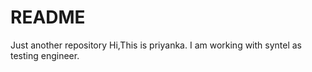 # README
Just another repository
Hi,This is priyanka.
I am working with syntel as testing engineer.

